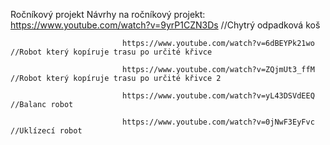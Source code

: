 Ročníkový projekt
Návrhy na ročníkový projekt: 
                             https://www.youtube.com/watch?v=9yrP1CZN3Ds //Chytrý odpadková koš

                             https://www.youtube.com/watch?v=6dBEYPk21wo //Robot který kopíruje trasu po určité křivce
                             
                             https://www.youtube.com/watch?v=ZQjmUt3_ffM //Robot který kopíruje trasu po určité křivce 2
                             
                             https://www.youtube.com/watch?v=yL43DSVdEEQ //Balanc robot 
                             
                             https://www.youtube.com/watch?v=0jNwF3EyFvc //Uklízecí robot
